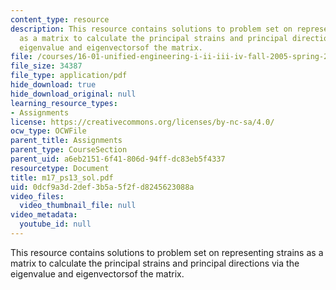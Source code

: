 ```yaml
---
content_type: resource
description: This resource contains solutions to problem set on representing strains
  as a matrix to calculate the principal strains and principal directions via the
  eigenvalue and eigenvectorsof the matrix.
file: /courses/16-01-unified-engineering-i-ii-iii-iv-fall-2005-spring-2006/0dcf9a3d2def3b5a5f2fd8245623088a_m17_ps13_sol.pdf
file_size: 34387
file_type: application/pdf
hide_download: true
hide_download_original: null
learning_resource_types:
- Assignments
license: https://creativecommons.org/licenses/by-nc-sa/4.0/
ocw_type: OCWFile
parent_title: Assignments
parent_type: CourseSection
parent_uid: a6eb2151-6f41-806d-94ff-dc83eb5f4337
resourcetype: Document
title: m17_ps13_sol.pdf
uid: 0dcf9a3d-2def-3b5a-5f2f-d8245623088a
video_files:
  video_thumbnail_file: null
video_metadata:
  youtube_id: null
---
```

This resource contains solutions to problem set on representing strains as a matrix to calculate the principal strains and principal directions via the eigenvalue and eigenvectorsof the matrix.